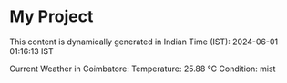 # My Project

This content is dynamically generated in Indian Time (IST): 2024-06-01 01:16:13 IST


Current Weather in Coimbatore:
Temperature: 25.88 °C
Condition: mist
